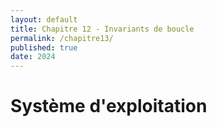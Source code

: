 ```yaml
---
layout: default
title: Chapitre 12 - Invariants de boucle
permalink: /chapitre13/
published: true
date: 2024
---
```


# Système d'exploitation
